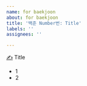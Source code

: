 ```yaml
---
name: for baekjoon
about: for baekjoon
title: '백준 Number번: Title'
labels: ''
assignees: ''

---
```


[✍](https://www.acmicpc.net/problem/Number) Title

- 1
- 2
